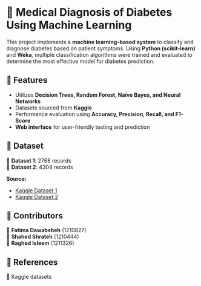 # 📌 Medical Diagnosis of Diabetes Using Machine Learning

This project implements a **machine learning-based system** to classify and diagnose diabetes based on patient symptoms. Using **Python (scikit-learn)** and **Weka**, multiple classification algorithms were trained and evaluated to determine the most effective model for diabetes prediction.

## 🚀 Features  
- Utilizes **Decision Trees, Random Forest, Naïve Bayes, and Neural Networks**
- Datasets sourced from **Kaggle**
- Performance evaluation using **Accuracy, Precision, Recall, and F1-Score**
- **Web interface** for user-friendly testing and prediction

## 📂 Dataset  
📂 **Dataset 1**: 2768 records  
📂 **Dataset 2**: 4304 records  

**Source:**  
- [Kaggle Dataset 1](https://www.kaggle.com/datasets/salihacur/diabetes)  
- [Kaggle Dataset 2](https://www.kaggle.com/datasets/pkdarabi/diabetes-dataset-with-18-features)  

## 👥 Contributors  
👥 **Fatima Dawabsheh** (1210827)  
👥 **Shahed Shrateh** (1210444)  
👥 **Raghed Isleem** (1211326)  

## 🔗 References  
🔗 Kaggle datasets
